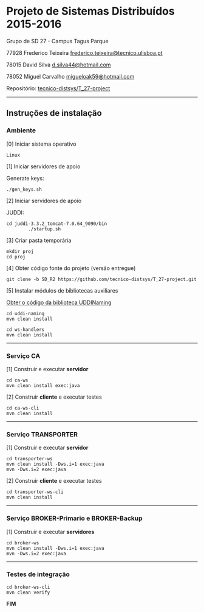 # Projeto de Sistemas Distribuídos 2015-2016 #

Grupo de SD 27 - Campus Tagus Parque

77928 Frederico Teixeira frederico.teixeira@tecnico.ulisboa.pt

78015 David Silva d.silva44@hotmail.com

78052 Miguel Carvalho migueloak59@hotmail.com

Repositório:
[tecnico-distsys/T_27-project](https://github.com/tecnico-distsys/T_27-project/)

-------------------------------------------------------------------------------

## Instruções de instalação 


### Ambiente

[0] Iniciar sistema operativo

```
Linux
```

[1] Iniciar servidores de apoio

Generate keys: 
```
./gen_keys.sh

```

[2] Iniciar servidores de apoio

JUDDI: 
```
cd juddi-3.3.2_tomcat-7.0.64_9090/bin
        ./startup.sh

```


[3] Criar pasta temporária

```
mkdir proj
cd proj
```


[4] Obter código fonte do projeto (versão entregue)

```
git clone -b SD_R2 https://github.com/tecnico-distsys/T_27-project.git

```


[5] Instalar módulos de bibliotecas auxiliares

[Obter o código da biblioteca UDDINaming](http://disciplinas.tecnico.ulisboa.pt/leic-sod/2015-2016/labs/05-ws1/uddi-naming.zip)
```
cd uddi-naming
mvn clean install
```
```
cd ws-handlers
mvn clean install
```

-------------------------------------------------------------------------------

### Serviço CA

[1] Construir e executar **servidor**

```
cd ca-ws
mvn clean install exec:java

```

[2] Construir **cliente** e executar testes

```
cd ca-ws-cli
mvn clean install
```

-------------------------------------------------------------------------------

### Serviço TRANSPORTER

[1] Construir e executar **servidor**

```
cd transporter-ws
mvn clean install -Dws.i=1 exec:java
mvn -Dws.i=2 exec:java
```

[2] Construir **cliente** e executar testes

```
cd transporter-ws-cli
mvn clean install
```

-------------------------------------------------------------------------------

### Serviço BROKER-Primario e BROKER-Backup

[1] Construir e executar **servidores** 

```
cd broker-ws
mvn clean install -Dws.i=1 exec:java
mvn -Dws.i=2 exec:java

```

-------------------------------------------------------------------------------

### Testes de integração

```
cd broker-ws-cli
mvn clean verify
```


**FIM**
